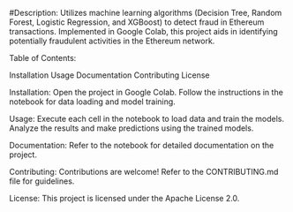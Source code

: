 #Description:
Utilizes machine learning algorithms (Decision Tree, Random Forest, Logistic Regression, and XGBoost) to detect fraud in Ethereum transactions. Implemented in Google Colab, this project aids in identifying potentially fraudulent activities in the Ethereum network.

Table of Contents:

Installation
Usage
Documentation
Contributing
License

Installation:
Open the project in Google Colab.
Follow the instructions in the notebook for data loading and model training.

Usage:
Execute each cell in the notebook to load data and train the models.
Analyze the results and make predictions using the trained models.

Documentation:
Refer to the notebook for detailed documentation on the project.

Contributing:
Contributions are welcome! Refer to the CONTRIBUTING.md file for guidelines.

License:
This project is licensed under the Apache License 2.0.
